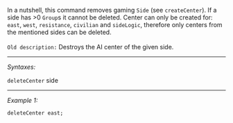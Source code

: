 In a nutshell, this command removes gaming `Side` (see `createCenter`). If a side has >0 `Group`s it cannot be deleted. Center can only be created for: `east`, `west`, `resistance`, `civilian` and `sideLogic`, therefore only centers from the mentioned sides can be deleted.<br><br>
`Old description:` Destroys the AI center of the given side.


---
*Syntaxes:*

`deleteCenter` side

---
*Example 1:*

```sqf
deleteCenter east;
```